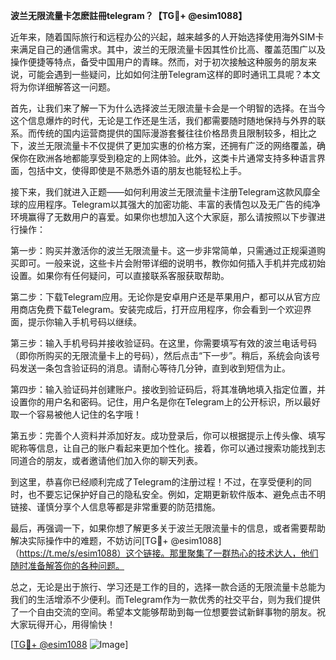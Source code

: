 **波兰无限流量卡怎麽註冊telegram？【TG💪+ @esim1088】**

近年来，随着国际旅行和远程办公的兴起，越来越多的人开始选择使用海外SIM卡来满足自己的通信需求。其中，波兰的无限流量卡因其性价比高、覆盖范围广以及操作便捷等特点，备受中国用户的青睐。然而，对于初次接触这种服务的朋友来说，可能会遇到一些疑问，比如如何注册Telegram这样的即时通讯工具呢？本文将为你详细解答这一问题。

首先，让我们来了解一下为什么选择波兰无限流量卡会是一个明智的选择。在当今这个信息爆炸的时代，无论是工作还是生活，我们都需要随时随地保持与外界的联系。而传统的国内运营商提供的国际漫游套餐往往价格昂贵且限制较多，相比之下，波兰无限流量卡不仅提供了更加实惠的价格方案，还拥有广泛的网络覆盖，确保你在欧洲各地都能享受到稳定的上网体验。此外，这类卡片通常支持多种语言界面，包括中文，使得即使是不熟悉外语的朋友也能轻松上手。

接下来，我们就进入正题——如何利用波兰无限流量卡注册Telegram这款风靡全球的应用程序。Telegram以其强大的加密功能、丰富的表情包以及无广告的纯净环境赢得了无数用户的喜爱。如果你也想加入这个大家庭，那么请按照以下步骤进行操作：

第一步：购买并激活你的波兰无限流量卡。这一步非常简单，只需通过正规渠道购买即可。一般来说，这些卡片会附带详细的说明书，教你如何插入手机并完成初始设置。如果你有任何疑问，可以直接联系客服获取帮助。

第二步：下载Telegram应用。无论你是安卓用户还是苹果用户，都可以从官方应用商店免费下载Telegram。安装完成后，打开应用程序，你会看到一个欢迎界面，提示你输入手机号码以继续。

第三步：输入手机号码并接收验证码。在这里，你需要填写有效的波兰电话号码（即你所购买的无限流量卡上的号码），然后点击“下一步”。稍后，系统会向该号码发送一条包含验证码的消息。请耐心等待几分钟，直到收到短信为止。

第四步：输入验证码并创建账户。接收到验证码后，将其准确地填入指定位置，并设置你的用户名和密码。记住，用户名是你在Telegram上的公开标识，所以最好取一个容易被他人记住的名字哦！

第五步：完善个人资料并添加好友。成功登录后，你可以根据提示上传头像、填写昵称等信息，让自己的账户看起来更加个性化。接着，你可以通过搜索功能找到志同道合的朋友，或者邀请他们加入你的聊天列表。

到这里，恭喜你已经顺利完成了Telegram的注册过程！不过，在享受便利的同时，也不要忘记保护好自己的隐私安全。例如，定期更新软件版本、避免点击不明链接、谨慎分享个人信息等都是非常重要的防范措施。

最后，再强调一下，如果你想了解更多关于波兰无限流量卡的信息，或者需要帮助解决实际操作中的难题，不妨访问[TG💪+ @esim1088]（https://t.me/s/esim1088）这个链接。那里聚集了一群热心的技术达人，他们随时准备解答你的各种问题。

总之，无论是出于旅行、学习还是工作的目的，选择一款合适的无限流量卡总能为我们的生活增添不少便利。而Telegram作为一款优秀的社交平台，则为我们提供了一个自由交流的空间。希望本文能够帮助到每一位想要尝试新鲜事物的朋友。祝大家玩得开心，用得愉快！

[[TG💪+ @esim1088](https://t.me/s/esim1088) ![Image](https://i.postimg.cc/4NQfJmqS/Snipaste-2025-05-13-00-14-12.png)]